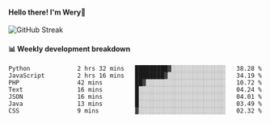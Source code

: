#### Hello there! I'm Wery👋


![GitHub Streak](https://github-readme-streak-stats.herokuapp.com/?user=weryzebra-yue&theme=swift&hide_border=false&include_all_commits=true)



#### 📊 Weekly development breakdown
<!--START_SECTION:waka-->

```text
Python             2 hrs 32 mins   █████████▓░░░░░░░░░░░░░░░   38.28 %
JavaScript         2 hrs 16 mins   ████████▓░░░░░░░░░░░░░░░░   34.19 %
PHP                42 mins         ██▓░░░░░░░░░░░░░░░░░░░░░░   10.72 %
Text               16 mins         █░░░░░░░░░░░░░░░░░░░░░░░░   04.24 %
JSON               16 mins         █░░░░░░░░░░░░░░░░░░░░░░░░   04.01 %
Java               13 mins         █░░░░░░░░░░░░░░░░░░░░░░░░   03.49 %
CSS                9 mins          ▓░░░░░░░░░░░░░░░░░░░░░░░░   02.32 %
```

<!--END_SECTION:waka-->
